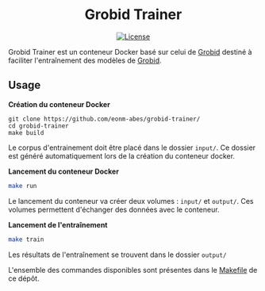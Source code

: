 <div align="center">

# Grobid Trainer

[![License](https://img.shields.io/badge/License-Apache%202.0-blue.svg)](https://opensource.org/licenses/Apache-2.0)

</div>

Grobid Trainer est un conteneur Docker basé sur celui de [Grobid](https://hub.docker.com/r/lfoppiano/grobid/) destiné à faciliter l'entraînement des modèles de [Grobid](https://github.com/kermitt2/grobid).

## Usage

__Création du conteneur Docker__

```
git clone https://github.com/eonm-abes/grobid-trainer/
cd grobid-trainer
make build
```
Le corpus d'entrainement doit être placé dans le dossier `input/`. Ce dossier est généré automatiquement lors de la création du conteneur docker.

__Lancement du conteneur Docker__

```sh
make run
```

Le lancement du conteneur va créer deux volumes : `input/` et `output/`. Ces volumes permettent d'échanger des données avec le conteneur.

__Lancement de l'entraînement__

```sh
make train
```
Les résultats de l'entraînement se trouvent dans le dossier `output/`

L'ensemble des commandes disponibles sont présentes dans le [Makefile](Makefile) de ce dépôt.
